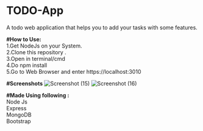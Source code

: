 # TODO-App
A todo web application that helps you to add your tasks with some features.

<b>#How to Use:</b>
<br>
1.Get NodeJs on your System.
<br>
2.Clone this repository .
<br>
3.Open in terminal/cmd
<br>
4.Do npm install
<br>
5.Go to Web Browser and enter https://localhost:3010

<b>#Screenshots</b>
![Screenshot (15)](https://user-images.githubusercontent.com/50518011/198845642-e22b88d1-5793-410f-9bdf-6a06f70f2877.png)
![Screenshot (16)](https://user-images.githubusercontent.com/50518011/198845662-521890f6-19dd-4d8e-a44c-fa456aeecae7.png)


 
<b>#Made Using following : </b>
<br>
Node Js
<br>
Express
<br>
MongoDB
<br>
Bootstrap
